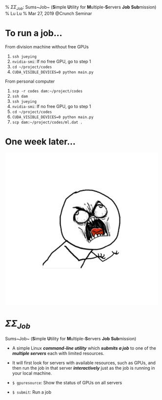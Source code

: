 % $\Sigma\Sigma_{Job}$: Sums~Job~ (**S**imple **U**tility for **M**ultiple-**S**ervers **Job** **Sub**mission)
% Lu Lu
% Mar 27, 2019 @Crunch Seminar

# To run a job...

From division machine without free GPUs

1. `ssh jueying`
2. `nvidia-smi`: If no free GPU, go to step 1
3. `cd ~/project/codes`
4. `CUDA_VISIBLE_DEVICES=0 python main.py`

From personal computer

1. `scp -r codes dam:~/project/codes`
2. `ssh dam`
3. `ssh jueying`
4. `nvidia-smi`: If no free GPU, go to step 1
5. `cd ~/project/codes`
6. `CUDA_VISIBLE_DEVICES=0 python main.py`
7. `scp dam:~/project/codes/ml.dat .`

# One week later...

![](figs/crazy.jpeg)

# $\Sigma\Sigma_{Job}$

Sums~Job~ (**S**imple **U**tility for **M**ultiple-**S**ervers **Job** **Sub**mission)

- A simple Linux __*command-line utility*__ which __*submits a job*__ to one of the __*multiple servers*__ each with limited resources.
- It will first look for servers with available resources, such as GPUs, and then run the job in that server __*interactively*__ just as the job is running in your local machine.

- `$ gpuresource`: Show the status of GPUs on all servers
- `$ submit`: Run a job